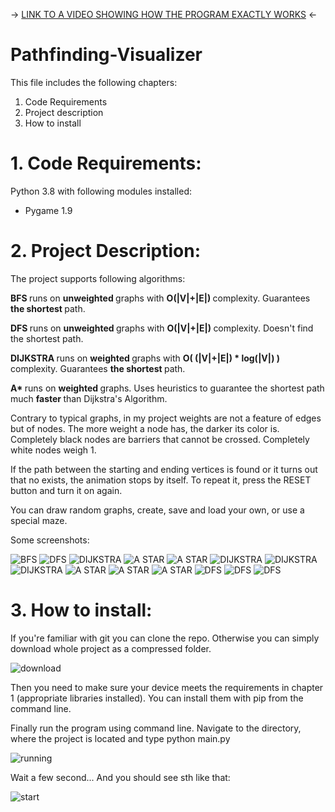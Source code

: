 -> [LINK TO A VIDEO SHOWING HOW THE PROGRAM EXACTLY WORKS](https://drive.google.com/file/d/1WucY2i3bAHN4ll92v4lWVaRFYBHctSwg/view?usp=sharing) <-

# Pathfinding-Visualizer

This file includes the following chapters:
1. Code Requirements
2. Project description
3. How to install

# 1. Code Requirements:
Python 3.8 with following modules installed:
* Pygame 1.9

# 2. Project Description:
The project supports following algorithms:

<b> BFS </b> runs on <b> unweighted </b> graphs with <b> O(|V|+|E|) </b> complexity. Guarantees <b> the shortest </b> path.

<b> DFS </b> runs on <b> unweighted </b> graphs with <b> O(|V|+|E|) </b> complexity. Doesn't find the shortest path.

<b> DIJKSTRA </b> runs on <b> weighted </b> graphs with <b> O( (|V|+|E|) * log(|V|) ) </b> complexity. Guarantees <b> the shortest </b> path.

<b> A* </b> runs on <b> weighted </b> graphs. Uses heuristics to guarantee </b> the shortest </b> path much <b> faster </b> than Dijkstra's Algorithm.

Contrary to typical graphs, in my project weights are not a feature of edges but of nodes. The more weight a node has, the darker its color is. Completely black nodes are barriers that cannot be crossed. Completely white nodes weigh 1.

If the path between the starting and ending vertices is found or it turns out that no exists, the animation stops by itself. To repeat it, press the RESET button and turn it on again.

You can draw random graphs, create, save and load your own, or use a special maze.

Some screenshots:

![BFS](Screenshots//BFS.png)
![DFS](Screenshots//DFS.png)
![DIJKSTRA](Screenshots//DIJKSTRA.png)
![A STAR](Screenshots//A_STAR_1.png)
![A STAR](Screenshots//A_STAR_2.png)
![DIJKSTRA](Screenshots//RANDOM_DIJKSTRA_1.png)
![DIJKSTRA](Screenshots//RANDOM_DIJKSTRA_2.png)
![DIJKSTRA](Screenshots//RANDOM_DIJKSTRA_3.png)
![A STAR](Screenshots//RANDOM_A_STAR_1.png)
![A STAR](Screenshots//RANDOM_A_STAR_2.png)
![A STAR](Screenshots//RANDOM_A_STAR_3.png)
![DFS](Screenshots//MAZE_1.png)
![DFS](Screenshots//MAZE_2.png)
![DFS](Screenshots//MAZE_3.png)

# 3. How to install:
If you're familiar with git you can clone the repo. Otherwise you can simply download whole project as a compressed folder.

![download](Screenshots//download.png)

Then you need to make sure your device meets the requirements in chapter 1 (appropriate libraries installed).
You can install them with pip from the command line.

Finally run the program using command line. Navigate to the directory, where the project is located and type python main.py

![running](Screenshots//commandLine1.png)

Wait a few second...
And you should see sth like that:

![start](Screenshots//start.png)

